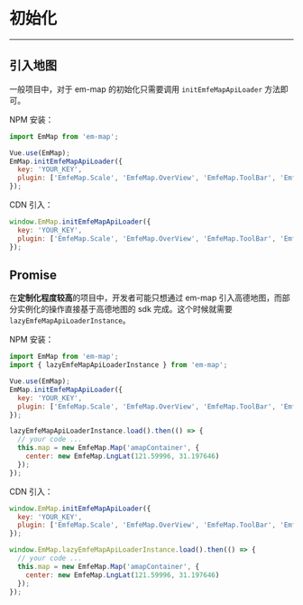 # 初始化

---

## 引入地图

一般项目中，对于 em-map 的初始化只需要调用 `initEmfeMapApiLoader` 方法即可。

NPM 安装：

```javascript
import EmMap from 'em-map';

Vue.use(EmMap);
EmMap.initEmfeMapApiLoader({
  key: 'YOUR_KEY',
  plugin: ['EmfeMap.Scale', 'EmfeMap.OverView', 'EmfeMap.ToolBar', 'EmfeMap.MapType',...]
});
```

CDN 引入：

```javascript
window.EmMap.initEmfeMapApiLoader({
  key: 'YOUR_KEY',
  plugin: ['EmfeMap.Scale', 'EmfeMap.OverView', 'EmfeMap.ToolBar', 'EmfeMap.MapType',...]
});
```

## Promise

在**定制化程度较高**的项目中，开发者可能只想通过 em-map 引入高德地图，而部分实例化的操作直接基于高德地图的 sdk 完成。这个时候就需要 `lazyEmfeMapApiLoaderInstance`。

NPM 安装：

```javascript
import EmMap from 'em-map';
import { lazyEmfeMapApiLoaderInstance } from 'em-map';

Vue.use(EmMap);
EmMap.initEmfeMapApiLoader({
  key: 'YOUR_KEY',
  plugin: ['EmfeMap.Scale', 'EmfeMap.OverView', 'EmfeMap.ToolBar', 'EmfeMap.MapType',...]
});

lazyEmfeMapApiLoaderInstance.load().then(() => {
  // your code ...
  this.map = new EmfeMap.Map('amapContainer', {
    center: new EmfeMap.LngLat(121.59996, 31.197646)
  });
});
```

CDN 引入：

```javascript
window.EmMap.initEmfeMapApiLoader({
  key: 'YOUR_KEY',
  plugin: ['EmfeMap.Scale', 'EmfeMap.OverView', 'EmfeMap.ToolBar', 'EmfeMap.MapType',...]
});

window.EmMap.lazyEmfeMapApiLoaderInstance.load().then(() => {
  // your code ...
  this.map = new EmfeMap.Map('amapContainer', {
    center: new EmfeMap.LngLat(121.59996, 31.197646)
  });
});
```
